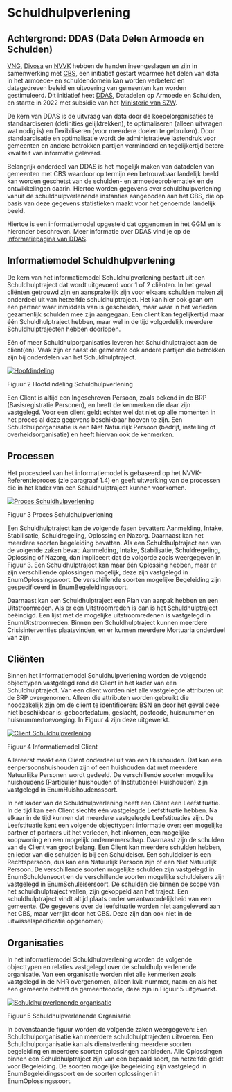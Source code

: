 # Schuldhulpverlening

## Achtergrond: DDAS (Data Delen Armoede en Schulden)

[VNG](https://vng.nl), [Divosa](https://www.divosa.nl) en [NVVK](https://www.nvvk.nl) hebben de handen ineengeslagen en zijn in samenwerking met [CBS](https://www.cbs.nl), een initiatief gestart waarmee het delen van data in het armoede- en schuldendomein kan worden verbeterd en datagedreven beleid en uitvoering van gemeenten kan worden gestimuleerd. Dit initiatief heet [DDAS](https://www.divosa.nl/projecten/data-delen-over-armoede-en-schulden), Datadelen op Armoede en Schulden, en startte in 2022 met subsidie van het [Ministerie van SZW](https://www.rijksoverheid.nl/ministeries/ministerie-van-sociale-zaken-en-werkgelegenheid).

De kern van DDAS is de uitvraag van data door de koepelorganisaties te standaardiseren (definities gelijktrekken), te optimaliseren (alleen uitvragen wat nodig is) en flexibiliseren (voor meerdere doelen te gebruiken). Door standaardisatie en optimalisatie wordt de administratieve lastendruk voor gemeenten en andere betrokken partijen verminderd en tegelijkertijd betere kwaliteit van informatie geleverd.

Belangrijk onderdeel van DDAS is het mogelijk maken van datadelen van gemeenten met CBS waardoor op termijn een betrouwbaar landelijk beeld kan worden geschetst van de schulden- en armoedeproblematiek en de ontwikkelingen daarin. Hiertoe worden gegevens over schuldhulpverlening vanuit de schuldhulpverlenende instanties aangeboden aan het CBS, die op basis van deze gegevens statistieken maakt voor het genoemde landelijk beeld.

Hiertoe is een informatiemodel opgesteld dat opgenomen in het GGM en is hieronder beschreven. Meer informatie over DDAS vind je op de [informatiepagina van DDAS](https://vng-realisatie.github.io/ddas/).

## Informatiemodel Schuldhulpverlening

De kern van het informatiemodel Schuldhulpverlening bestaat uit een Schuldhulptraject dat wordt uitgevoerd voor 1 of 2 cliënten. In het geval cliënten getrouwd zijn en aansprakelijk zijn voor elkaars schulden maken zij onderdeel uit van hetzelfde schuldhulptraject. Het kan hier ook gaan om een partner waar inmiddels van is gescheiden, maar waar in het verleden gezamenlijk schulden mee zijn aangegaan. Een client kan tegelijkertijd maar één Schuldhulptraject hebben, maar wel in de tijd volgordelijk meerdere Schuldhulptrajecten hebben doorlopen.

Eén of meer Schuldhulporganisaties leveren het Schuldhulptraject aan de client(en). Vaak zijn er naast de gemeente ook andere partijen die betrokken zijn bij onderdelen van het Schuldhulptraject.

[![Hoofdindeling](image/EAID_9060F49C_F450_4693_A636_0E1384D677AE.jpg)](image/EAID_9060F49C_F450_4693_A636_0E1384D677AE.jpg)

Figuur 2 Hoofdindeling Schuldhulpverlening

Een Client is altijd een Ingeschreven Persoon, zoals bekend in de BRP (Basisregistratie Personen), en heeft de kenmerken die daar zijn vastgelegd. Voor een client geldt echter wel dat niet op alle momenten in het proces al deze gegevens beschikbaar hoeven te zijn. Een Schuldhulporganisatie is een Niet Natuurlijk Persoon (bedrijf, instelling of overheidsorganisatie) en heeft hiervan ook de kenmerken.

## Processen

Het procesdeel van het informatiemodel is gebaseerd op het NVVK-Referentieproces (zie paragraaf 1.4) en geeft uitwerking van de processen die in het kader van een Schuldhulptraject kunnen voorkomen.

[![Proces Schuldhulpverlening](image/EAID_BBE1A03C_2D40_48cb_91AE_EF630304F490.jpg)](image/EAID_BBE1A03C_2D40_48cb_91AE_EF630304F490.jpg)

Figuur 3 Proces Schuldhulpverlening

Een Schuldhulptraject kan de volgende fasen bevatten: Aanmelding, Intake, Stabilisatie, Schuldregeling, Oplossing en Nazorg. Daarnaast kan het meerdere soorten begeleiding bevatten. Als een Schuldhulptraject een van de volgende zaken bevat: Aanmelding, Intake, Stabilisatie, Schuldregeling, Oplossing of Nazorg, dan impliceert dat de volgorde zoals weergegeven in Figuur 3. Een Schuldhulptraject kan maar één Oplossing hebben, maar er zijn verschillende oplossingen mogelijk, deze zijn vastgelegd in EnumOplossingssoort. De verschillende soorten mogelijke Begeleiding zijn gespecificeerd in EnumBegeleidingssoort.

Daarnaast kan een Schuldhulptraject een Plan van aanpak hebben en een Uitstroomreden. Als er een Uitstroomreden is dan is het Schuldhulptraject beëindigd. Een lijst met de mogelijke uitstroomredenen is vastgelegd in EnumUitstroomreden. Binnen een Schuldhulptraject kunnen meerdere Crisisinterventies plaatsvinden, en er kunnen meerdere Mortuaria onderdeel van zijn.

## Cliënten

Binnen het Informatiemodel Schuldhulpverlening worden de volgende objecttypen vastgelegd rond de Client in het kader van een Schuldhulptraject. Van een client worden niet alle vastgelegde attributen uit de BRP overgenomen. Alleen die attributen worden gebruikt die noodzakelijk zijn om de client te identificeren: BSN en door het geval deze niet beschikbaar is: geboortedatum, geslacht, postcode, huisnummer en huisnummertoevoeging. In Figuur 4 zijn deze uitgewerkt.

[![Client Schuldhulpverlening](image/EAID_60622F3B_724C_487b_B974_EAFC4A8DD0BE.jpg)](image/EAID_60622F3B_724C_487b_B974_EAFC4A8DD0BE.jpg)

Figuur 4 Informatiemodel Client

Allereerst maakt een Client onderdeel uit van een Huishouden. Dat kan een eenpersoonshuishouden zijn of een huishouden dat met meerdere Natuurlijke Personen wordt gedeeld. De verschillende soorten mogelijke huishoudens (Particulier huishouden of Institutioneel Huishouden) zijn vastgelegd in EnumHuishoudenssoort.

In het kader van de Schuldhulpverlening heeft een Client een Leefstituatie. In de tijd kan een Client slechts één vastgelegde Leefstituatie hebben. Na elkaar in de tijd kunnen dat meerdere vastgelegde Leefstituaties zijn. De Leefstituatie kent een volgende objecttypen: informatie over: een mogelijke partner of partners uit het verleden, het inkomen, een mogelijke koopwoning en een mogelijk ondernemerschap. Daarnaast zijn de schulden van de Client van groot belang. Een Client kan meerdere schulden hebben, en ieder van die schulden is bij een Schuldeiser. Een schuldeiser is een Rechtspersoon, dus kan een Natuurlijk Persoon zijn of een Niet Natuurlijk Persoon. De verschillende soorten mogelijke schulden zijn vastgelegd in EnumSchuldensoort en de verschillende soorten mogelijke schuldeisers zijn vastgelegd in EnumSchuleisersoort. De schulden die binnen de scope van het schuldhulptraject vallen, zijn gekoppeld aan het traject. Een schuldhulptraject vindt altijd plaats onder verantwoordelijkheid van een gemeente. (De gegevens over de leefsituatie worden niet aangeleverd aan het CBS, maar verrijkt door het CBS. Deze zijn dan ook niet in de uitwisselspecificatie opgenomen)

## Organisaties

In het informatiemodel Schuldhulpverlening worden de volgende objecttypen en relaties vastgelegd over de schuldhulp verlenende organisatie. Van een organisatie worden niet alle kenmerken zoals vastgelegd in de NHR overgenomen, alleen kvk-nummer, naam en als het een gemeente betreft de gemeentecode, deze zijn in Figuur 5 uitgewerkt.

[![Schuldhulpverlenende organisatie](image/EAID_752DF3AE_43AC_4165_8FCD_FDDE73075872.jpg)](image/EAID_752DF3AE_43AC_4165_8FCD_FDDE73075872.jpg)

Figuur 5 Schuldhulpverlenende Organisatie

In bovenstaande figuur worden de volgende zaken weergegeven: Een Schuldhulporganisatie kan meerdere schuldhulptrajecten uitvoeren. Een Schuldhulporganisatie kan als dienstverlening meerdere soorten begeleiding en meerdere soorten oplossingen aanbieden. Alle Oplossingen binnen een Schuldhulptraject zijn van een bepaald soort, en hetzelfde geldt voor Begeleiding. De soorten mogelijke begeleiding zijn vastgelegd in EnumBegeleidingssoort en de soorten oplossingen in EnumOplossingssoort.